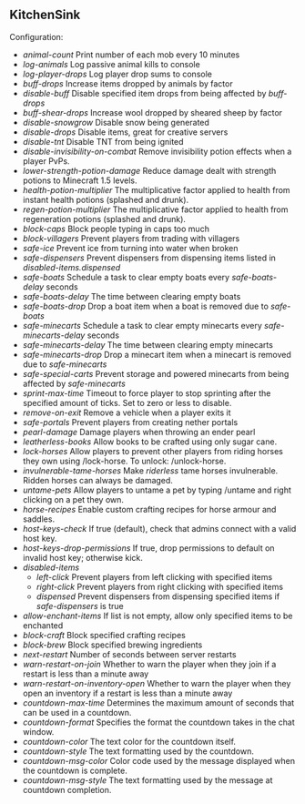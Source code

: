 KitchenSink
-----------

Configuration:

* *animal-count* Print number of each mob every 10 minutes
* *log-animals* Log passive animal kills to console
* *log-player-drops* Log player drop sums to console
* *buff-drops* Increase items dropped by animals by factor
* *disable-buff* Disable specified item drops from being affected by *buff-drops*
* *buff-shear-drops* Increase wool dropped by sheared sheep by factor
* *disable-snowgrow* Disable snow being generated
* *disable-drops* Disable items, great for creative servers
* *disable-tnt* Disable TNT from being ignited
* *disable-invisibility-on-combat* Remove invisibility potion effects when a player PvPs.
* *lower-strength-potion-damage* Reduce damage dealt with strength potions to Minecraft 1.5 levels.
* *health-potion-multiplier* The multiplicative factor applied to health from instant health potions (splashed and drunk).
* *regen-potion-multiplier* The multiplicative factor applied to health from regeneration potions (splashed and drunk).
* *block-caps* Block people typing in caps too much
* *block-villagers* Prevent players from trading with villagers
* *safe-ice* Prevent ice from turning into water when broken
* *safe-dispensers* Prevent dispensers from dispensing items listed in *disabled-items.dispensed*
* *safe-boats* Schedule a task to clear empty boats every *safe-boats-delay* seconds
* *safe-boats-delay* The time between clearing empty boats
* *safe-boats-drop* Drop a boat item when a boat is removed due to *safe-boats*
* *safe-minecarts* Schedule a task to clear empty minecarts every *safe-minecarts-delay* seconds
* *safe-minecarts-delay* The time between clearing empty minecarts
* *safe-minecarts-drop* Drop a minecart item when a minecart is removed due to *safe-minecarts*
* *safe-special-carts* Prevent storage and powered minecarts from being affected by *safe-minecarts*
* *sprint-max-time* Timeout to force player to stop sprinting after the specified amount of ticks. Set to zero or less to disable.
* *remove-on-exit* Remove a vehicle when a player exits it
* *safe-portals* Prevent players from creating nether portals
* *pearl-damage* Damage players when throwing an ender pearl
* *leatherless-books* Allow books to be crafted using only sugar cane.
* *lock-horses* Allow players to prevent other players from riding horses they own using /lock-horse.  To unlock: /unlock-horse.
* *invulnerable-tame-horses* Make *riderless* tame horses invulnerable. Ridden horses can always be damaged.
* *untame-pets* Allow players to untame a pet by typing /untame and right clicking on a pet they own.
* *horse-recipes* Enable custom crafting recipes for horse armour and saddles.
* *host-keys-check* If true (default), check that admins connect with a valid host key.
* *host-keys-drop-permissions* If true, drop permissions to default on invalid host key; otherwise kick.
* *disabled-items*
	- *left-click* Prevent players from left clicking with specified items
	- *right-click* Prevent players from right clicking with specified items
	- *dispensed* Prevent dispensers from dispensing specified items if *safe-dispensers* is true
* *allow-enchant-items* If list is not empty, allow only specified items to be enchanted
* *block-craft* Block specified crafting recipes
* *block-brew* Block specified brewing ingredients
* *next-restart* Number of seconds between server restarts
* *warn-restart-on-join* Whether to warn the player when they join if a restart is less than a minute away
* *warn-restart-on-inventory-open* Whether to warn the player when they open an inventory if a restart is less than a minute away
* *countdown-max-time* Determines the maximum amount of seconds that can be used in a countdown.
* *countdown-format* Specifies the format the countdown takes in the chat window.
* *countdown-color* The text color for the countdown itself.
* *countdown-style* The text formatting used by the countdown.
* *countdown-msg-color* Color code used by the message displayed when the countdown is complete.
* *countdown-msg-style* The text formatting used by the message at countdown completion.
